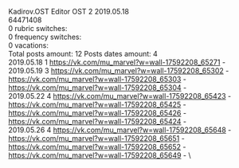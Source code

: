 Kadirov.OST	Editor OST 2 2019.05.18\
64471408\
0 rubric switches:\
0 frequency switches:\
0 vacations:\
Total posts amount: 12	Posts dates amount: 4\
2019.05.18 1 https://vk.com/mu_marvel?w=wall-17592208_65271 - \
2019.05.19 3 https://vk.com/mu_marvel?w=wall-17592208_65302 - https://vk.com/mu_marvel?w=wall-17592208_65303 - https://vk.com/mu_marvel?w=wall-17592208_65304 - \
2019.05.22 4 https://vk.com/mu_marvel?w=wall-17592208_65423 - https://vk.com/mu_marvel?w=wall-17592208_65425 - https://vk.com/mu_marvel?w=wall-17592208_65426 - https://vk.com/mu_marvel?w=wall-17592208_65424 - \
2019.05.26 4 https://vk.com/mu_marvel?w=wall-17592208_65648 - https://vk.com/mu_marvel?w=wall-17592208_65651 - https://vk.com/mu_marvel?w=wall-17592208_65652 - https://vk.com/mu_marvel?w=wall-17592208_65649 - \
